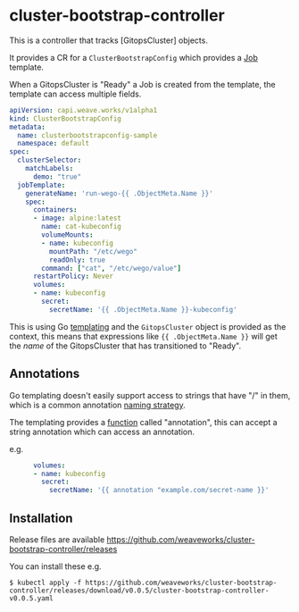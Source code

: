 # cluster-bootstrap-controller

This is a controller that tracks [GitopsCluster] objects.

It provides a CR for a `ClusterBootstrapConfig` which provides a [Job](https://kubernetes.io/docs/concepts/workloads/controllers/job/) template.

When a GitopsCluster is "Ready" a Job is created from the template, the template can access multiple fields.

```yaml
apiVersion: capi.weave.works/v1alpha1
kind: ClusterBootstrapConfig
metadata:
  name: clusterbootstrapconfig-sample
  namespace: default
spec:
  clusterSelector:
    matchLabels:
      demo: "true"
  jobTemplate:
    generateName: 'run-wego-{{ .ObjectMeta.Name }}'
    spec:
      containers:
      - image: alpine:latest
        name: cat-kubeconfig
        volumeMounts:
        - name: kubeconfig
          mountPath: "/etc/wego"
          readOnly: true
        command: ["cat", "/etc/wego/value"]
      restartPolicy: Never
      volumes:
      - name: kubeconfig
        secret:
          secretName: '{{ .ObjectMeta.Name }}-kubeconfig'
```

This is using Go [templating](https://pkg.go.dev/text/template) and the `GitopsCluster` object is provided as the context, this means that expressions like `{{ .ObjectMeta.Name }}` will get the _name_ of the GitopsCluster that has transitioned to "Ready".

## Annotations

Go templating doesn't easily support access to strings that have "/" in them,
which is a common annotation [naming strategy](https://kubernetes.io/docs/concepts/overview/working-with-objects/annotations/#syntax-and-character-set).

The templating provides a [function](https://pkg.go.dev/text/template#hdr-Functions) called "annotation", this can accept a string annotation which can access an annotation.

e.g.

```yaml
      volumes:
      - name: kubeconfig
        secret:
          secretName: '{{ annotation "example.com/secret-name }}'

```

## Installation

Release files are available https://github.com/weaveworks/cluster-bootstrap-controller/releases

You can install these e.g.

```shell
$ kubectl apply -f https://github.com/weaveworks/cluster-bootstrap-controller/releases/download/v0.0.5/cluster-bootstrap-controller-v0.0.5.yaml
```

